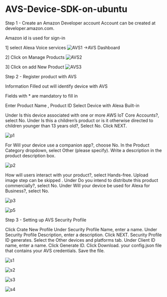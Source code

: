 # AVS-Device-SDK-on-ubuntu
Step 1 - Create an Amazon Developer account 
Account can be created at developer.amazon.com.

Amazon id is used for sign-in


1] select Alexa Voice services 
![AVS1](https://user-images.githubusercontent.com/63131401/110988858-14330b80-833f-11eb-9d11-baa0371ac288.png) 
                             ->AVS Dashboard 

2] Click on Manage Products 
![AVS2](https://user-images.githubusercontent.com/63131401/110989185-8146a100-833f-11eb-9df3-c621c8de7aa2.png)

3] Click on add New Product
![AVS3](https://user-images.githubusercontent.com/63131401/110989831-750f1380-8340-11eb-9924-170ec004694c.png)



Step 2 - Register product with AVS


Information Filled out will identify device with AVS

Fields with * are mandatory to fill in 

Enter Product Name , Product ID 
Select Device with Alexa Built-in


Under Is this device associated with one or more AWS IoT Core Accounts?, select No.
Under Is this a children’s product or is it otherwise directed to children younger than 13 years old?, Select No.
Click NEXT.


![p1](https://user-images.githubusercontent.com/63131401/110989515-0631ba80-8340-11eb-85d9-75f37dff0b42.png)

For Will your device use a companion app?, choose No.
In the Product Category dropdown, select Other (please specify).
Write a description in the product description box. 

![p2](https://user-images.githubusercontent.com/63131401/110989520-0762e780-8340-11eb-8296-0c9e31f3aae7.png)

How will users interact with your product?, select Hands-free.
Upload image step can be skipped .
Under Do you intend to distribute this product commercially?, select No.
Under Will your device be used for Alexa for Business?, select No.

![p3](https://user-images.githubusercontent.com/63131401/110989523-07fb7e00-8340-11eb-804f-0d9f31b7ba5b.png)


![p5](https://user-images.githubusercontent.com/63131401/110989527-092cab00-8340-11eb-89fb-11629f559f4f.png)



Step 3 - Setting up AVS Security Profile

Click Crate New Profile
Under Security Profile Name, enter a name. 
Under Security Profile Description, enter a description.
Click NEXT. Security Profile ID generates.
Select the Other devices and platforms tab.
Under Client ID name, enter a name.
Click Generate ID.
Click Download. your config.json file that contains your AVS credentials. Save the file.

![s1](https://user-images.githubusercontent.com/63131401/110990252-1302de00-8341-11eb-84c8-cf8512ed5afd.png)

![s2](https://user-images.githubusercontent.com/63131401/110990247-11d1b100-8341-11eb-8628-623acf3f14f6.png)

![s3](https://user-images.githubusercontent.com/63131401/110990246-11391a80-8341-11eb-883f-4aebffe44c46.png)

![s4](https://user-images.githubusercontent.com/63131401/110990243-10a08400-8341-11eb-8a91-d1f9bab8eb1f.png)





